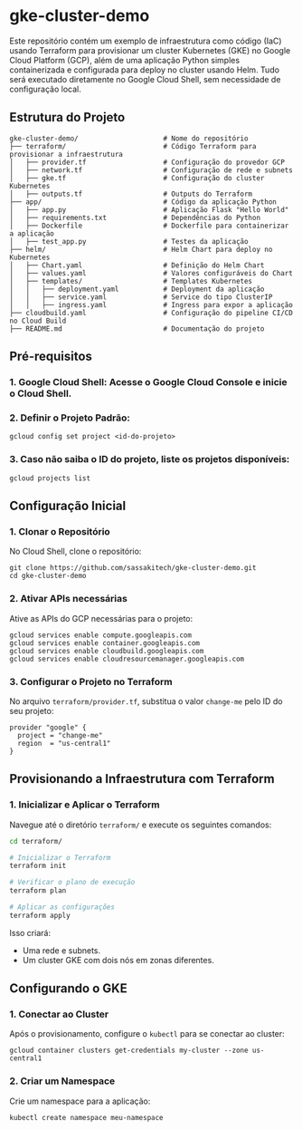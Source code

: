 # gke-cluster-demo

Este repositório contém um exemplo de infraestrutura como código (IaC) usando Terraform para provisionar um cluster Kubernetes (GKE) no Google Cloud Platform (GCP), além de uma aplicação Python simples containerizada e configurada para deploy no cluster usando Helm. Tudo será executado diretamente no Google Cloud Shell, sem necessidade de configuração local.

## Estrutura do Projeto

```
gke-cluster-demo/                     # Nome do repositório
├── terraform/                        # Código Terraform para provisionar a infraestrutura
│   ├── provider.tf                   # Configuração do provedor GCP
│   ├── network.tf                    # Configuração de rede e subnets
│   ├── gke.tf                        # Configuração do cluster Kubernetes
│   ├── outputs.tf                    # Outputs do Terraform
├── app/                              # Código da aplicação Python
│   ├── app.py                        # Aplicação Flask "Hello World"
│   ├── requirements.txt              # Dependências do Python
│   ├── Dockerfile                    # Dockerfile para containerizar a aplicação
│   ├── test_app.py                   # Testes da aplicação
├── helm/                             # Helm Chart para deploy no Kubernetes
│   ├── Chart.yaml                    # Definição do Helm Chart
│   ├── values.yaml                   # Valores configuráveis do Chart
│   ├── templates/                    # Templates Kubernetes
│   │   ├── deployment.yaml           # Deployment da aplicação
│   │   ├── service.yaml              # Service do tipo ClusterIP
│   │   ├── ingress.yaml              # Ingress para expor a aplicação
├── cloudbuild.yaml                   # Configuração do pipeline CI/CD no Cloud Build
├── README.md                         # Documentação do projeto
```

## Pré-requisitos

### 1. Google Cloud Shell: Acesse o Google Cloud Console e inicie o Cloud Shell.

### 2. Definir o Projeto Padrão:
```
gcloud config set project <id-do-projeto>
```
### 3. Caso não saiba o ID do projeto, liste os projetos disponíveis:
```
gcloud projects list
```

## Configuração Inicial

### 1. Clonar o Repositório
No Cloud Shell, clone o repositório:
```
git clone https://github.com/sassakitech/gke-cluster-demo.git
cd gke-cluster-demo
```

### 2. Ativar APIs necessárias 
Ative as APIs do GCP necessárias para o projeto:
```
gcloud services enable compute.googleapis.com
gcloud services enable container.googleapis.com
gcloud services enable cloudbuild.googleapis.com
gcloud services enable cloudresourcemanager.googleapis.com
```

### 3. Configurar o Projeto no Terraform
No arquivo `terraform/provider.tf`, substitua o valor `change-me` pelo ID do seu projeto:
```hcl
provider "google" {
  project = "change-me"
  region  = "us-central1"
}
```

## Provisionando a Infraestrutura com Terraform

### 1. Inicializar e Aplicar o Terraform
Navegue até o diretório `terraform/` e execute os seguintes comandos:
```bash
cd terraform/

# Inicializar o Terraform
terraform init

# Verificar o plano de execução
terraform plan

# Aplicar as configurações
terraform apply
```

Isso criará:

- Uma rede e subnets.
- Um cluster GKE com dois nós em zonas diferentes.

## Configurando o GKE

### 1. Conectar ao Cluster
Após o provisionamento, configure o `kubectl` para se conectar ao cluster:
```
gcloud container clusters get-credentials my-cluster --zone us-central1
```

### 2. Criar um Namespace
Crie um namespace para a aplicação:
```
kubectl create namespace meu-namespace
```